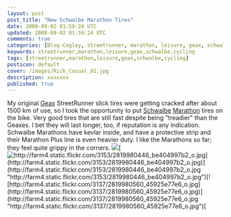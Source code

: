 ```yaml
---           
layout: post
post_title: "New Schwalbe Marathon Tires"
date: 2008-09-02 01:59:24 UTC
updated: 2008-09-02 01:59:24 UTC
comments: true
categories: [Blog-Cogley, streetrunner, marathon, leisure, geax, schwalbe, cycling]
keywords: streetrunner,marathon,leisure,geax,schwalbe,cycling
tags: [streetrunner,marathon,leisure,geax,schwalbe,cycling]
posticon: default
cover: /images/Rick_Casual_01.jpg
description: xxxxxxx
published: true
---
```

 
My original [Geax](http://www.geax.com/) StreetRunner slick tires were getting cracked after about 1500 km of use, so I took the opportunity to put [Schwalbe](http://www.schwalbe.de/gbl/en/homepage/index.php5?flash=1&ID_Land=38&ID_Sprache=2&ID_Seite=126&tn_mainPoint=&tn_subPoint=) [Marathon](http://www.schwalbe.de/gbl/en/bicycle/on_tour/produktgruppe/produkt/index.php5?flash=1&ID_Produktgruppe=21&ID_Produkt=58&ID_Land=38&ID_Sprache=2&ID_Einsatzbereich=2&tn_mainPoint=Fahrrad&tn_subPoint=On%20Tour) tires on the bike. Very good tires that are still fast despite being "treadier" than the Geaxes. I bet they will last longer, too, if reputation is any indication. Schwalbe Marathons have kevlar inside, and have a protective strip and their Marathon Plus line is even heavier duty. I like the Marathons so far; they feel quite grippy in the corners. [  <img class="right" src="http://farm4.static.flickr.com/3047/2819135659_b7666c4912_o.jpg" />](http://farm4.static.flickr.com/3047/2819135659_b7666c4912_o.jpg "http://farm4.static.flickr.com/3047/2819135659_b7666c4912_o.jpg")[  ![http://farm4.static.flickr.com/3153/2819980446_be404997b2_o.jpg](http://farm4.static.flickr.com/3153/2819980446_be404997b2_o.jpg)](http://farm4.static.flickr.com/3153/2819980446_be404997b2_o.jpg "http://farm4.static.flickr.com/3153/2819980446_be404997b2_o.jpg")[![http://farm4.static.flickr.com/3137/2819980560_45925e77e6_o.jpg](http://farm4.static.flickr.com/3137/2819980560_45925e77e6_o.jpg)](http://farm4.static.flickr.com/3137/2819980560_45925e77e6_o.jpg "http://farm4.static.flickr.com/3137/2819980560_45925e77e6_o.jpg")[ ](http://farm4.static.flickr.com/3137/2819980560_45925e77e6_o.jpg "http://farm4.static.flickr.com/3137/2819980560_45925e77e6_o.jpg")